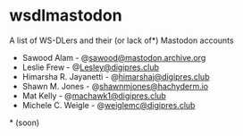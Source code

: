 # wsdlmastodon
A list of WS-DLers and their (or lack of*) Mastodon accounts

* Sawood Alam - @sawood@mastodon.archive.org
* Leslie Frew - @Lesley@digipres.club
* Himarsha R. Jayanetti - @himarshaj@digipres.club
* Shawn M. Jones - @shawnmjones@hachyderm.io
* Mat Kelly - @machawk1@digipres.club
* Michele C. Weigle - @weiglemc@digipres.club

\* (soon)
